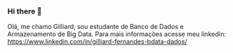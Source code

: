 ### Hi there 👋

Olá, me chamo Gilliard, sou estudante de Banco de Dados e Armazenamento de Big Data. 
Para mais informações acesse meu linkedin: https://www.linkedin.com/in/gilliard-fernandes-bdata-dados/
